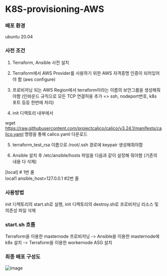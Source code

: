 # K8S-provisioning-AWS

### 배포 환경
  
  ubuntu 20.04
  
### 사전 조건

1. Terraform, Ansible 사전 설치

2. Terraform에서 AWS Provider를 사용하기 위한 AWS 자격증명 인증이 되어있어야 함 (aws configure)

3. 프로비저닝 되는 AWS Region에서 terraform이라는 이름의 보안그룹을 생성해줘야함 (인바운드 규칙으로 모든 TCP 연결허용 추가 => ssh, nodeport번호, k8s 포트 등등 한번에 처리)

4. init 디렉토리 내부에서 

wget https://raw.githubusercontent.com/projectcalico/calico/v3.24.1/manifests/calico.yaml 명령을 통해 calico.yaml 다운로드

5. terraform_test_rsa 이름으로 /root/.ssh 경로에 keypair 생성해줘야함

6. Ansible 설치 후 /etc/ansible/hosts 파일을 다음과 같이 설정해 줘야함 (기존의 내용 다 삭제)

[local] # 1번 줄  
local1 ansible_host=127.0.0.1 #2번 줄


### 사용방법
init 디렉토리의 start.sh로 실행, init 디렉토리의 destroy.sh로 프로비저닝 리소스 및 의존성 파일 삭제

### start.sh 흐름

 Terraform을 이용한 masternode 프로비저닝 -> Ansible을 이용한 masternode에 k8s 설치 -> Terraform을 이용한 workernode ASG 설치 


### 최종 배포 구성도

![image](https://user-images.githubusercontent.com/77333310/208241680-f0ab847f-6314-40da-8fe6-a44f8aeb0eac.png)
